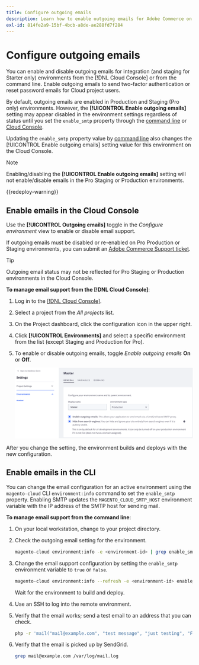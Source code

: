 ```yaml
---
title: Configure outgoing emails
description: Learn how to enable outgoing emails for Adobe Commerce on cloud infrastructure.
exl-id: 814fe2a9-15bf-4bcb-a8de-ae288fd7f284
---
```

# Configure outgoing emails

You can enable and disable outgoing emails for integration (and staging for Starter only) environments from the [!DNL Cloud Console] or from the command line. Enable outgoing emails to send two-factor authentication or reset password emails for Cloud project users.

By default, outgoing emails are enabled in Production and Staging (Pro only) environments. However, the **[!UICONTROL Enable outgoing emails]** setting may appear disabled in the environment settings regardless of status until you set the `enable_smtp` property through the [command line](#enable-emails-in-the-cli) or [Cloud Console](outgoing-emails.md#enable-emails-in-the-cloud-console).

Updating the `enable_smtp` property value by [command line](#enable-emails-in-the-cli) also changes the [!UICONTROL Enable outgoing emails] setting value for this environment on the Cloud Console. 

>[!NOTE]
>
>Enabling/disabling the **[!UICONTROL Enable outgoing emails]** setting will not enable/disable emails in the Pro Staging or Production environments.

{{redeploy-warning}}

## Enable emails in the Cloud Console

Use the **[!UICONTROL Outgoing emails]** toggle in the _Configure environment_ view to enable or disable email support.

If outgoing emails must be disabled or re-enabled on Pro Production or Staging environments, you can submit an [Adobe Commerce Support ticket](https://experienceleague.adobe.com/en/docs/commerce-knowledge-base/kb/help-center-guide/magento-help-center-user-guide).

>[!TIP]
>
>Outgoing email status may not be reflected for Pro Staging or Production environments in the Cloud Console. 

**To manage email support from the [!DNL Cloud Console]**:

1. Log in to the [[!DNL Cloud Console]](https://console.adobecommerce.com).
1. Select a project from the _All projects_ list.
1. On the Project dashboard, click the configuration icon in the upper right.
1. Click **[!UICONTROL Environments]** and select a specific environment from the list (except Staging and Production for Pro).
1. To enable or disable outgoing emails, toggle _Enable outgoing emails_ **On** or **Off**.

   ![Enable outgoing email configuration](../../assets/outgoing-emails.png)

After you change the setting, the environment builds and deploys with the new configuration.

## Enable emails in the CLI

You can change the email configuration for an active environment using the `magento-cloud` CLI `environment:info` command to set the `enable_smtp` property. Enabling SMTP updates the `MAGENTO_CLOUD_SMTP_HOST` environment variable with the IP address of the SMTP host for sending mail.

**To manage email support from the command line**:

1. On your local workstation, change to your project directory.

1. Check the outgoing email setting for the environment.

   ```bash
   magento-cloud environment:info -e <environment-id> | grep enable_smtp
   ```

1. Change the email support configuration by setting the `enable_smtp` environment variable to `true` or `false`.

   ```bash
   magento-cloud environment:info --refresh -e <environment-id> enable_smtp true
   ```

   Wait for the environment to build and deploy.

1. Use an SSH to log into the remote environment.

1. Verify that the email works; send a test email to an address that you can check.

   ```bash
   php -r 'mail("mail@example.com", "test message", "just testing", "From: tester@example.com");'
   ```

1. Verify that the email is picked up by SendGrid.

   ```bash
   grep mail@example.com /var/log/mail.log
   ```
